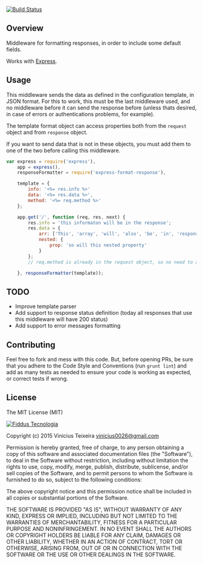 [![Build Status](https://travis-ci.org/fiddus/express-format-response.svg?branch=master)](https://travis-ci.org/fiddus/express-format-response)

## Overview

Middleware for formatting responses, in order to include some default fields.

Works with [Express](https://github.com/visionmedia/express).

## Usage

This middleware sends the data as defined in the configuration template, in JSON format. For this to work, this must be the last
middleware used, and no middleware before it can send the response before (unless thats desired, in case of errors or
authentications problems, for example).

The template format object can access properties both from the `request` object and from `response` object.

If you want to send data that is not in these objects, you must add them to one of the two before calling this middleware.

```javascript
var express = require('express'),
    app = express(),
    responseFormatter = require('express-format-response'),

    template = {
        info: '<%= res.info %>'
        data: '<%= res.data %>',
        method: '<%= req.method %>'
    };

    app.get('/', function (req, res, next) {
        res.info = 'this informaton will be in the response';
        res.data = {
            arr: ['This', 'array', 'will', 'also', 'be', 'in', 'response'],
            nested: {
                prop: 'so will this nested property'
            }
        };
        // req.method is already in the request object, so no need to add it here.

    }, responseFormatter(template));

```

## TODO

- Improve template parser
- Add support to response status definition (today all responses that use this middleware will have 200 status)
- Add support to error messages formatting

## Contributing

Feel free to fork and mess with this code. But, before opening PRs, be sure that you adhere to the Code Style and Conventions
(run `grunt lint`) and add as many tests as needed to ensure your code is working as expected, or correct tests if wrong.

## License

The MIT License (MIT)

[![Fiddus Tecnologia](http://fiddus.com.br/assets/img/logo-site.png)](http://fiddus.com.br)

Copyright (c) 2015 Vinicius Teixeira vinicius0026@gmail.com

Permission is hereby granted, free of charge, to any person obtaining a copy
of this software and associated documentation files (the "Software"), to deal
in the Software without restriction, including without limitation the rights
to use, copy, modify, merge, publish, distribute, sublicense, and/or sell
copies of the Software, and to permit persons to whom the Software is
furnished to do so, subject to the following conditions:

The above copyright notice and this permission notice shall be included in
all copies or substantial portions of the Software.

THE SOFTWARE IS PROVIDED "AS IS", WITHOUT WARRANTY OF ANY KIND, EXPRESS OR
IMPLIED, INCLUDING BUT NOT LIMITED TO THE WARRANTIES OF MERCHANTABILITY,
FITNESS FOR A PARTICULAR PURPOSE AND NONINFRINGEMENT. IN NO EVENT SHALL THE
AUTHORS OR COPYRIGHT HOLDERS BE LIABLE FOR ANY CLAIM, DAMAGES OR OTHER
LIABILITY, WHETHER IN AN ACTION OF CONTRACT, TORT OR OTHERWISE, ARISING FROM,
OUT OF OR IN CONNECTION WITH THE SOFTWARE OR THE USE OR OTHER DEALINGS IN
THE SOFTWARE.